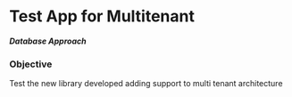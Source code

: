 # Test App for Multitenant 
***Database Approach***

### Objective

Test the new library developed adding support to multi tenant architecture

